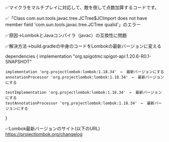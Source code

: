 ✅マイクラをマルチプレイに対応して、敵を倒して点数加算するコードです。


✅「Class com.sun.tools.javac.tree.JCTree$JCImport does not have member field 'com.sun.tools.javac.tree.JCTree qualid'」のエラー


✅原因→LombokとJavaコンパイラ（javac）の互換性に問題


✅解決方法→build.gradleの中身のコードをLombokの最新バージョンに変える


dependencies {
    implementation "org.spigotmc:spigot-api:1.20.6-R0.1-SNAPSHOT"

    implementation 'org.projectlombok:lombok:1.18.34'　←　最新バージョンにする
    annotationProcessor 'org.projectlombok:lombok:1.18.34'　←　最新バージョンにする

    testImplementation 'org.projectlombok:lombok:1.18.34'　←　最新バージョンにする
    testAnnotationProcessor 'org.projectlombok:lombok:1.18.34'　←　最新バージョンにする
}


✅Lombok最新バージョンのサイト(以下のURL)
https://projectlombok.org/changelog
